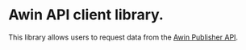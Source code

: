 # Awin API client library.

This library allows users to request data from the [Awin Publisher API](https://wiki.awin.com/index.php/Publisher_API).
